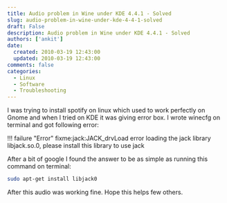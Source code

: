 ```yaml
---
title: Audio problem in Wine under KDE 4.4.1 - Solved
slug: audio-problem-in-wine-under-kde-4-4-1-solved
draft: False
description: Audio problem in Wine under KDE 4.4.1 - Solved
authors: ['ankit']
date: 
  created: 2010-03-19 12:43:00
  updated: 2010-03-19 12:43:00
comments: false
categories:
  - Linux
  - Software
  - Troubleshooting
---
```

I was trying to install spotify on linux which used to work perfectly on Gnome and when I tried on KDE it was giving error box. I wrote winecfg on terminal and got following error:

!!! failure "Error"
    fixme:jack:JACK_drvLoad error loading the jack library libjack.so.0, please install this library to use jack

<!-- more -->

After a bit of google I found the answer to be as simple as running this command on terminal:

```bash
sudo apt-get install libjack0
```

After this audio was working fine. Hope this helps few others.
